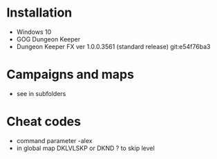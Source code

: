 # Installation
* Windows 10
* GOG Dungeon Keeper
* Dungeon Keeper FX ver 1.0.0.3561  (standard release) git:e54f76ba3

# Campaigns and maps

* see in subfolders

# Cheat codes
* command parameter -alex
* in global map DKLVLSKP or DKND ? to skip level


